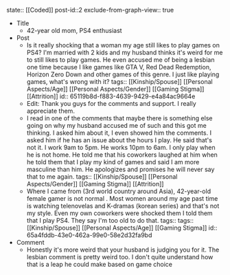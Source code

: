 state:: [[Coded]]
post-id::2
exclude-from-graph-view:: true

- Title
	- 42-year old mom, PS4 enthusiast
- Post
	- Is it really shocking that a woman my age still likes to play games on PS4? I'm married with 2 kids and my husband thinks it's weird for me to still likes to play games. He even accused me of being a lesbian one time because I like games like GTA V, Red Dead Redemption, Horizon Zero Down and other games of this genre. I just like playing games, what's wrong with it?
	  tags:: [[Kinship/Spouse]] [[Personal Aspects/Age]] [[Personal Aspects/Gender]] [[Gaming Stigma]] [[Attrition]]
	  id:: 65119b8d-f883-4639-9429-e4a84ac9664e
	- Edit: Thank you guys for the comments and support. I really appreciate them.
	- I read in one of the comments that maybe there is something else going on why my husband accused me of such and this got me thinking. I asked him about it, I even showed him the comments. I asked him if he has an issue about the hours I play. He said that's not it. I work 9am to 5pm. He works 10pm to 6am. I only play when he is not home. He told me that his coworkers laughed at him when he told them that I play my kind of games and said I am more masculine than him. He apologizes and promises he will never say that to me again.
	  tags:: [[Kinship/Spouse]] [[Personal Aspects/Gender]] [[Gaming Stigma]] [[Attrition]]
	- Where I came from (3rd world country around Asia), 42-year-old female gamer is not normal . Most women around my age past time is watching telenovelas and K-dramas (korean series) and that's not my style. Even my own coworkers were shocked them I told them that I play PS4. They say I'm too old to do that.
	  tags:: tags:: [[Kinship/Spouse]] [[Personal Aspects/Age]] [[Gaming Stigma]]
	  id:: 65a4fddb-43e0-462a-99e0-58e2d32fa9bd
- Comment
	- Honestly it's more weird that your husband is judging you for it. The lesbian comment is pretty weird too. I don't quite understand how that is a leap he could make based on game choice